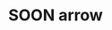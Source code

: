 ---
layout: symbols
title: SOON arrow
emoji: soon_arrow
permalink: 🔜.html
image: assets/img/3moji/soon_arrow.png
---